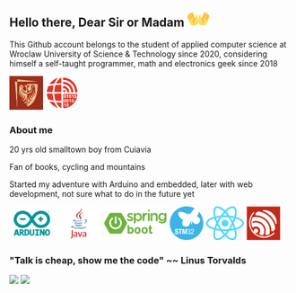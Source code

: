 ## Hello there, Dear Sir or Madam <img src="img/open_hands.png" width="40"/>
<div>
    <p>
        This Github account belongs to the student of applied computer science at Wroclaw University of Science & Technology since 2020, considering himself a self-taught programmer, math and electronics geek since 2018
    </p>
    <img src="img/pwr_logo.jpg" width="60"/>
    <img src="img/wit_logo.png" width="60"/>
</div>

### About me
<p>20 yrs old smalltown boy from Cuiavia</p>
<p>Fan of books, cycling and mountains</p>
<p>Started my adventure with Arduino and embedded, later with web development, not sure what to do in the future yet</p>
<div>
    <img src="img/arduino.png" height="60"/>
    <img src="img/java.png" height="60"/>
    <img src="img/spring.png" height="60"/>
    <img src="img/stm32.png" height="60"/>
    <img src="img/react.png" height="60"/>
    <img src="img/esp32.png" height="60"/> 
</div>

### "Talk is cheap, show me the code" ~~ Linus Torvalds
<div>
    <img src="https://github-readme-stats.vercel.app/api/top-langs/?username=Filip1159&langs_count=30&layout=compact&show_icons=true&icon_color=34abeb&theme=radical&hide=Dockerfile,Assembly,CMake" height="160"/>
    <img src="https://github-readme-stats.vercel.app/api?username=Filip1159&show_icons=true&theme=radical" height="160"/>
</div>
